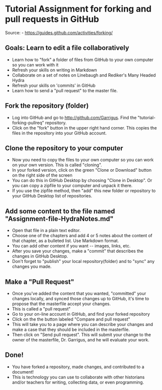 # Tutorial Assignment for forking and pull requests in GitHub
Source:  - https://guides.github.com/activities/forking/
## Goals: Learn to edit a file collaboratively
- Learn how to "fork" a folder of files from GitHub to your own computer so you can work with it
- Refresh your skills on writing in Markdown
- Collaborate on a set of notes on Linebaugh and Rediker's Many Headed Hydra
- Refresh your skills on 'commits' in GitHub
- Learn how to send a "pull request" to the master file.

## Fork the repository (folder)

- Log into GitHub and go to http://github.com/Garrigus. Find the "tutorial-forking-pullreq" repository.
- Click on the "fork" button in the upper right hand corner. This copies the files in the repository into your GitHub account.

## Clone the repository to your computer
- Now you need to copy the files to your own computer so you can work on your own version. This is called "cloning".
- In your forked version, click on the green "Clone or Download" button on the right side of the screen
- You can do this in GitHub Desktop by choosing "Clone in Desktop". Or you can copy a zipfile to your computer and unpack it there.
- If you use the zipfile method, then "add" this new folder or repository to your GitHub Desktop list of repositories.

## Add some content to the file named "Assignment-file-HydraNotes.md"
- Open that file in a plain text editor.
- Choose one of the chapters and add 4 or 5 notes about the content of that chapter, as a bulleted list. Use Markdown format.
- You can add other content if you want -- images, links, etc.
- After you save your changes, make a "commit" that describes the changes in GitHub Desktop.
- Don't forget to "publish" your local repository(folder) and to "sync" any changes you made.

## Make a "Pull Request"
- Once you've added the content that you wanted, "committed" your changes locally, and synced those changes up to GitHub, it's time to propose that the masterfile accept your changes.
- This is called a "pull request"
- Go to your on-line account in GitHub, and find your forked repository
- Click on the the button labeled "Compare and pull request"
- This will take you to a page where you can describe your changes and make a case that they should be included in the masterfile.
- Then click on "Send pull request". This will submit your change to the owner of the masterfile, Dr. Garrigus, and he will evaluate your work.

## Done!
- You have forked a repository, made changes, and contributed to a document!
- This is technology you can use to collaborate with other historians and/or teachers for writing, collecting data, or even programming.

